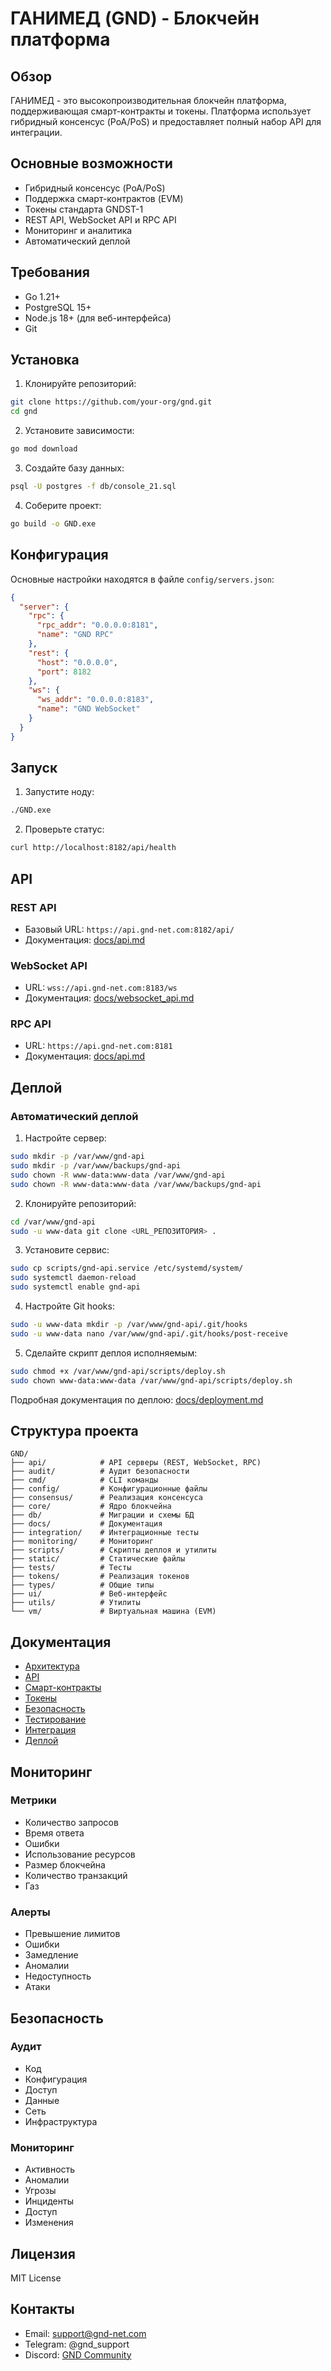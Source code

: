 # ГАНИМЕД (GND) - Блокчейн платформа

## Обзор

ГАНИМЕД - это высокопроизводительная блокчейн платформа, поддерживающая смарт-контракты и токены. Платформа использует гибридный консенсус (PoA/PoS) и предоставляет полный набор API для интеграции.

## Основные возможности

- Гибридный консенсус (PoA/PoS)
- Поддержка смарт-контрактов (EVM)
- Токены стандарта GNDST-1
- REST API, WebSocket API и RPC API
- Мониторинг и аналитика
- Автоматический деплой

## Требования

- Go 1.21+
- PostgreSQL 15+
- Node.js 18+ (для веб-интерфейса)
- Git

## Установка

1. Клонируйте репозиторий:
```bash
git clone https://github.com/your-org/gnd.git
cd gnd
```

2. Установите зависимости:
```bash
go mod download
```

3. Создайте базу данных:
```bash
psql -U postgres -f db/console_21.sql
```

4. Соберите проект:
```bash
go build -o GND.exe
```

## Конфигурация

Основные настройки находятся в файле `config/servers.json`:

```json
{
  "server": {
    "rpc": {
      "rpc_addr": "0.0.0.0:8181",
      "name": "GND RPC"
    },
    "rest": {
      "host": "0.0.0.0",
      "port": 8182
    },
    "ws": {
      "ws_addr": "0.0.0.0:8183",
      "name": "GND WebSocket"
    }
  }
}
```

## Запуск

1. Запустите ноду:
```bash
./GND.exe
```

2. Проверьте статус:
```bash
curl http://localhost:8182/api/health
```

## API

### REST API
- Базовый URL: `https://api.gnd-net.com:8182/api/`
- Документация: [docs/api.md](docs/api.md)

### WebSocket API
- URL: `wss://api.gnd-net.com:8183/ws`
- Документация: [docs/websocket_api.md](docs/websocket_api.md)

### RPC API
- URL: `https://api.gnd-net.com:8181`
- Документация: [docs/api.md](docs/api.md)

## Деплой

### Автоматический деплой

1. Настройте сервер:
```bash
sudo mkdir -p /var/www/gnd-api
sudo mkdir -p /var/www/backups/gnd-api
sudo chown -R www-data:www-data /var/www/gnd-api
sudo chown -R www-data:www-data /var/www/backups/gnd-api
```

2. Клонируйте репозиторий:
```bash
cd /var/www/gnd-api
sudo -u www-data git clone <URL_РЕПОЗИТОРИЯ> .
```

3. Установите сервис:
```bash
sudo cp scripts/gnd-api.service /etc/systemd/system/
sudo systemctl daemon-reload
sudo systemctl enable gnd-api
```

4. Настройте Git hooks:
```bash
sudo -u www-data mkdir -p /var/www/gnd-api/.git/hooks
sudo -u www-data nano /var/www/gnd-api/.git/hooks/post-receive
```

5. Сделайте скрипт деплоя исполняемым:
```bash
sudo chmod +x /var/www/gnd-api/scripts/deploy.sh
sudo chown www-data:www-data /var/www/gnd-api/scripts/deploy.sh
```

Подробная документация по деплою: [docs/deployment.md](docs/deployment.md)

## Структура проекта

```
GND/
├── api/            # API серверы (REST, WebSocket, RPC)
├── audit/          # Аудит безопасности
├── cmd/            # CLI команды
├── config/         # Конфигурационные файлы
├── consensus/      # Реализация консенсуса
├── core/           # Ядро блокчейна
├── db/             # Миграции и схемы БД
├── docs/           # Документация
├── integration/    # Интеграционные тесты
├── monitoring/     # Мониторинг
├── scripts/        # Скрипты деплоя и утилиты
├── static/         # Статические файлы
├── tests/          # Тесты
├── tokens/         # Реализация токенов
├── types/          # Общие типы
├── ui/             # Веб-интерфейс
├── utils/          # Утилиты
└── vm/             # Виртуальная машина (EVM)
```

## Документация

- [Архитектура](docs/architecture.md)
- [API](docs/api.md)
- [Смарт-контракты](docs/smart_contracts.md)
- [Токены](docs/tokens.md)
- [Безопасность](docs/security.md)
- [Тестирование](docs/testing.md)
- [Интеграция](docs/integration.md)
- [Деплой](docs/deployment.md)

## Мониторинг

### Метрики
- Количество запросов
- Время ответа
- Ошибки
- Использование ресурсов
- Размер блокчейна
- Количество транзакций
- Газ

### Алерты
- Превышение лимитов
- Ошибки
- Замедление
- Аномалии
- Недоступность
- Атаки

## Безопасность

### Аудит
- Код
- Конфигурация
- Доступ
- Данные
- Сеть
- Инфраструктура

### Мониторинг
- Активность
- Аномалии
- Угрозы
- Инциденты
- Доступ
- Изменения

## Лицензия

MIT License

## Контакты

- Email: support@gnd-net.com
- Telegram: @gnd_support
- Discord: [GND Community](https://discord.gg/gnd)